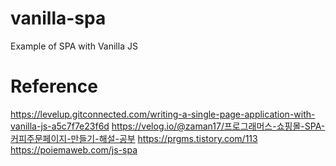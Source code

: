 # vanilla-spa
Example of SPA with Vanilla JS

# Reference
https://levelup.gitconnected.com/writing-a-single-page-application-with-vanilla-js-a5c7f7e23f6d
https://velog.io/@zaman17/프로그래머스-쇼핑몰-SPA-커피주문페이지-만들기-해설-공부
https://prgms.tistory.com/113
https://poiemaweb.com/js-spa